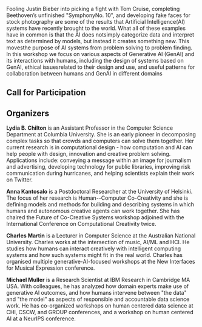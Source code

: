 Fooling Justin Bieber into picking a fight with Tom Cruise, completing Beethoven’s unfinished "SymphonyNo. 10", and developing fake faces for stock photography are some of the results that Artificial Intelligence(AI) systems have recently brought to the world. What all of these examples have in common is that the AI does notsimply categorize data and interpret text as determined by models, but instead it creates something new. This movesthe purpose of AI systems from problem solving to problem finding. In this workshop we focus on various aspects of Generative AI (GenAI) and its interactions with humans, including the design of systems based on GenAI, ethical issuesrelated to their design and use, and useful patterns for collaboration between humans and GenAI in different domains

## Call for Participation

## Organizers
**Lydia B. Chilton** is an Assistant Professor in the Computer Science Department at Columbia University. She is an early pioneer in decomposing complex tasks so that crowds and computers can solve them together. Her current research is in computational design - how computation and AI can help people with design, innovation and creative problem solving. Applications include: conveying a message within an image for journalism and advertising, developing technology for public libraries, improving risk communication during hurricanes, and helping scientists explain their work on Twitter.
 
**Anna Kantosalo** is a Postdoctoral Researcher at the University of Helsinki. The focus of her research is Human--Computer Co-Creativity and she is defining models and methods for building and describing systems in which humans and autonomous creative agents can work together. She has chaired the Future of Co-Creative Systems workshop adjoined with the International Conference on Computational Creativity twice.
 
**Charles Martin** is a Lecturer in Computer Science at the Australian National University. Charles works at the intersection of music, AI/ML and HCI. He studies how humans can interact creatively with intelligent computing systems and how such systems might fit in the real world. Charles has organised multiple generative-AI-focused workshops at the New Interfaces for Musical Expression conference.
 
**Michael Muller** is a Research Scientist at IBM Research in Cambridge MA USA. With colleagues, he has analyzed how domain experts make use of generative AI outcomes, and how humans intervene between "the data" and "the model" as aspects of responsible and accountable data science work. He has co-organized workshops on human centered data science at CHI, CSCW, and GROUP conferences, and a workshop on human centered AI at a NeurIPS conference.
 



